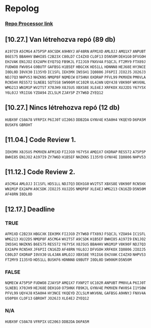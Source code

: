 # Repolog

### [Repo Processor link](https://users.nik.uni-obuda.hu/siposm/repo/)

## [10.27.] Van létrehozva repó (89 db)

`A197I9` `A5CMG4` `A75P5P` `A9CSDK` `A9HNYJ` `AF48RN` `AFM1XD` `AMLOJJ` `AMQ1X7` `ANPUBT` `B6ES75` `BBAHHV` `BWHI85` `C2B23X` `C80LD7` `CI4ZXO` `CLOF13` `D5N50M` `DEH1G0` `DFVGOH` `EHJVAK` `EN1JO2` `EX2APH` `EYQ7SQ` `FB9KJL` `FI2JG9` `FNXV4A` `FSQCJL` `FT2MY9` `FTX89J` `FUDWO8` `FWV0S4` `G9BUTF` `GAFBSG` `H1B5EF` `HBGCXK` `HD51LL` `HDNNN8` `HEJ68E` `HY3NCE` `I0DL0D` `I0VX30` `I135YD` `IC1SFL` `IEH3MX` `IN5SH1` `IQ0806` `JF6PII` `JIO2J5` `JO26J3` `NDJ7Q3` `NHPV53` `NHZKNS` `NMQP8F` `NQMECW` `O75HNX` `OXDRAP` `PFVL99` `PKMXEN` `PM0VLA` `RCN5HX` `RES572` `SLNEB1` `SQTSS8` `SW906M` `UC102R` `UL4JAN` `UQY4J8` `V8K90F` `WKV6NL` `WMG213` `WN1M1P` `WV2TST` `X70JH9` `X8JSUS` `XBXS8E` `XLE4EJ` `XRFKOX` `XUJ2DS` `Y67Y5X` `Y6L0JJ` `YR1IG6` `YZOA94` `ZCLSLM` `ZJAYSP` `ZY7W6D` `ZYEQ12` 

## [10.27.] Nincs létrehozva repó (12 db)

`HUBX9F` `CS0A78` `VFRPIX` `P6IJ0T` `UI2063` `DDB2DA` `GYNV4E` `K5A0H4` `YKQEYD` `D6PA5M` `BUSKF6` `GBROHT`

## [11.04.] Code Review 1.
`IEH3MX` `X8JSUS` `PKMXEN` `AFM1XD` `FI2JG9` `Y67Y5X` `AMQ1X7` `OXDRAP` `RES572` `A75P5P` `BWHI85` `EN1JO2` `A197I9` `ZY7W6D` `H1B5EF` `NHZKNS` `I135YD` `GYNV4E` `IQ0806` `NHPV53`

## [11.12.] Code Review 2.
`A5CMG4` `AMLOJJ` `IC1SFL` `HD51LL` `NDJ7Q3` `DEH1G0` `WV2TST` `XBXS8E` `V8K90F` `RCN5HX` `WN1M1P` `EX2APH` `A9CSDK` `JIO2J5` `XUJ2DS` `NMQP8F` `XLE4EJ` `WMG213` `CN16ZD` `D5N50M` `AF48RN` `I0DL0D`

## [12.17.] Deadline

### TRUE
`AFM1XD`
`C2B23X`
`HBGCXK`
`IEH3MX`
`FI2JG9`
`ZY7W6D`
`FTX89J`
`FSQCJL`
`YZOA94`
`IC1SFL`
`WMG213`
`XUJ2DS`
`NMQP8F`
`A5CMG4`
`WV2TST`
`A9CSDK`
`H1B5EF`
`BWHI85`
`A197I9`
`EN1JO2`
`IN5SH1`
`NHZKNS`
`B6ES75`
`RES572`
`Y67Y5X`
`X8JSUS`
`BBAHHV`
`WN1M1P`
`V8K90F`
`NDJ7Q3`
`EX2APH`
`RCN5HX`
`JF6PII`
`CN16ZD`
`AF48RN`
`Y6L0JJ`
`DFVGOH`
`XRFKOX`
`IQ0806`
`JIO2J5`
`C80LD7`
`OXDRAP`
`I0VX30`
`UL4JAN`
`AMLOJJ`
`XBXS8E`
`YR1IG6`
`EHJVAK`
`CI4ZXO`
`NHPV53`
`FT2MY9`
`I135YD`
`HD51LL`
`BUSKF6`
`HDNNN8`
`G9BUTF`
`I0DL0D`
`SW906M`
`D5N50M`

### FALSE
`NQMECW`
`A75P5P`
`FUDWO8`
`ZJAYSP`
`AMQ1X7`
`FXNP2T`
`UC102R`
`ANPUBT`
`PM0VLA`
`P6IJ0T`
`SLNEB1`
`X70JH9`
`HEJ68E`
`DEH1G0`
`O75HNX`
`FB9KJL`
`GYNV4E`
`PKMXEN`
`FWV0S4`
`I1YS0W`
`PFVL99`
`UQY4J8`
`K5A0H4`
`HY3NCE`
`YKQEYD`
`ZCLSLM`
`WKV6NL`
`GAFBSG`
`A9HNYJ`
`FNXV4A`
`U50P8X`
`CLOF13`
`GBROHT`
`JO26J3`
`XLE4EJ`
`ZYEQ12`

### N/A
`HUBX9F`
`CS0A78`
`VFRPIX`
`UI2063`
`DDB2DA`
`D6PA5M`